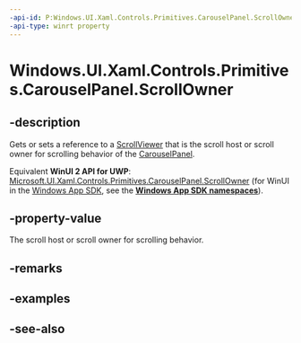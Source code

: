 ```yaml
---
-api-id: P:Windows.UI.Xaml.Controls.Primitives.CarouselPanel.ScrollOwner
-api-type: winrt property
---
```


<!-- Property syntax
public object ScrollOwner { get;  set; }
-->

# Windows.UI.Xaml.Controls.Primitives.CarouselPanel.ScrollOwner

## -description
Gets or sets a reference to a [ScrollViewer](../windows.ui.xaml.controls/scrollviewer.md) that is the scroll host or scroll owner for scrolling behavior of the [CarouselPanel](carouselpanel.md).

Equivalent **WinUI 2 API for UWP**: [Microsoft.UI.Xaml.Controls.Primitives.CarouselPanel.ScrollOwner](/windows/winui/api/microsoft.ui.xaml.controls.primitives.carouselpanel.scrollowner) (for WinUI in the [Windows App SDK](/windows/apps/windows-app-sdk/), see the **[Windows App SDK namespaces](/windows/windows-app-sdk/api/winrt/)**).

## -property-value
The scroll host or scroll owner for scrolling behavior.

## -remarks

## -examples

## -see-also
